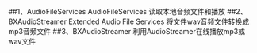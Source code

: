 ##1、AudioFileServices
AudioFileServices 读取本地音频文件和播放
##2、BXAudioStreamer
Extended Audio File Services 将文件wav音频文件转换成mp3音频文件
##3、BXAudioStreamer
利用AudioStreamer在线播放mp3或wav文件
